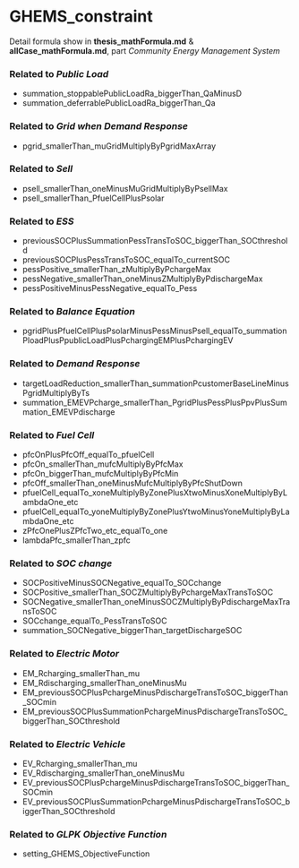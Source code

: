 # GHEMS_constraint

Detail formula show in **thesis_mathFormula.md** & **allCase_mathFormula.md**, part *Community Energy Management System*

### Related to *Public Load*
+ summation_stoppablePublicLoadRa_biggerThan_QaMinusD
+ summation_deferrablePublicLoadRa_biggerThan_Qa

### Related to *Grid when Demand Response*
+ pgrid_smallerThan_muGridMultiplyByPgridMaxArray

### Related to *Sell*
+ psell_smallerThan_oneMinusMuGridMultiplyByPsellMax
+ psell_smallerThan_PfuelCellPlusPsolar

### Related to *ESS*
+ previousSOCPlusSummationPessTransToSOC_biggerThan_SOCthreshold
+ previousSOCPlusPessTransToSOC_equalTo_currentSOC
+ pessPositive_smallerThan_zMultiplyByPchargeMax
+ pessNegative_smallerThan_oneMinusZMultiplyByPdischargeMax
+ pessPositiveMinusPessNegative_equalTo_Pess

### Related to *Balance Equation*
+ pgridPlusPfuelCellPlusPsolarMinusPessMinusPsell_equalTo_summationPloadPlusPpublicLoadPlusPchargingEMPlusPchargingEV

### Related to *Demand Response*
+ targetLoadReduction_smallerThan_summationPcustomerBaseLineMinusPgridMultiplyByTs
+ summation_EMEVPcharge_smallerThan_PgridPlusPessPlusPpvPlusSummation_EMEVPdischarge

### Related to *Fuel Cell*
+ pfcOnPlusPfcOff_equalTo_pfuelCell
+ pfcOn_smallerThan_mufcMultiplyByPfcMax
+ pfcOn_biggerThan_mufcMultiplyByPfcMin
+ pfcOff_smallerThan_oneMinusMufcMultiplyByPfcShutDown
+ pfuelCell_equalTo_xoneMultiplyByZonePlusXtwoMinusXoneMultiplyByLambdaOne_etc
+ pfuelCell_equalTo_yoneMultiplyByZonePlusYtwoMinusYoneMultiplyByLambdaOne_etc
+ zPfcOnePlusZPfcTwo_etc_equalTo_one
+ lambdaPfc_smallerThan_zpfc

### Related to *SOC change*
+ SOCPositiveMinusSOCNegative_equalTo_SOCchange
+ SOCPositive_smallerThan_SOCZMultiplyByPchargeMaxTransToSOC
+ SOCNegative_smallerThan_oneMinusSOCZMultiplyByPdischargeMaxTransToSOC
+ SOCchange_equalTo_PessTransToSOC
+ summation_SOCNegative_biggerThan_targetDischargeSOC

### Related to *Electric Motor*
+ EM_Rcharging_smallerThan_mu
+ EM_Rdischarging_smallerThan_oneMinusMu
+ EM_previousSOCPlusPchargeMinusPdischargeTransToSOC_biggerThan_SOCmin
+ EM_previousSOCPlusSummationPchargeMinusPdischargeTransToSOC_biggerThan_SOCthreshold

### Related to *Electric Vehicle*
+ EV_Rcharging_smallerThan_mu
+ EV_Rdischarging_smallerThan_oneMinusMu
+ EV_previousSOCPlusPchargeMinusPdischargeTransToSOC_biggerThan_SOCmin
+ EV_previousSOCPlusSummationPchargeMinusPdischargeTransToSOC_biggerThan_SOCthreshold

### Related to *GLPK Objective Function*
+ setting_GHEMS_ObjectiveFunction